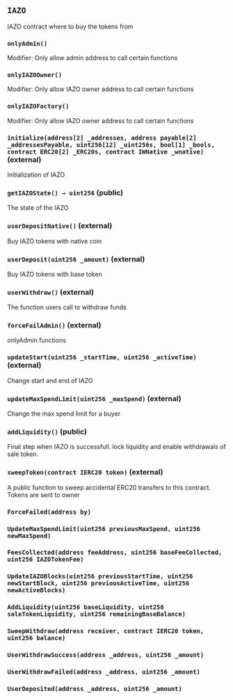 ## `IAZO`

IAZO contract where to buy the tokens from



### `onlyAdmin()`

Modifier: Only allow admin address to call certain functions



### `onlyIAZOOwner()`

Modifier: Only allow IAZO owner address to call certain functions



### `onlyIAZOFactory()`

Modifier: Only allow IAZO owner address to call certain functions




### `initialize(address[2] _addresses, address payable[2] _addressesPayable, uint256[12] _uint256s, bool[1] _bools, contract ERC20[2] _ERC20s, contract IWNative _wnative)` (external)

Initialization of IAZO



### `getIAZOState() → uint256` (public)

The state of the IAZO




### `userDepositNative()` (external)

Buy IAZO tokens with native coin



### `userDeposit(uint256 _amount)` (external)

Buy IAZO tokens with base token




### `userWithdraw()` (external)

The function users call to withdraw funds



### `forceFailAdmin()` (external)

onlyAdmin functions



### `updateStart(uint256 _startTime, uint256 _activeTime)` (external)

Change start and end of IAZO




### `updateMaxSpendLimit(uint256 _maxSpend)` (external)

Change the max spend limit for a buyer




### `addLiquidity()` (public)

Final step when IAZO is successfull. lock liquidity and enable withdrawals of sale token.



### `sweepToken(contract IERC20 token)` (external)

A public function to sweep accidental ERC20 transfers to this contract. 
  Tokens are sent to owner





### `ForceFailed(address by)`





### `UpdateMaxSpendLimit(uint256 previousMaxSpend, uint256 newMaxSpend)`





### `FeesCollected(address feeAddress, uint256 baseFeeCollected, uint256 IAZOTokenFee)`





### `UpdateIAZOBlocks(uint256 previousStartTime, uint256 newStartBlock, uint256 previousActiveTime, uint256 newActiveBlocks)`





### `AddLiquidity(uint256 baseLiquidity, uint256 saleTokenLiquidity, uint256 remainingBaseBalance)`





### `SweepWithdraw(address receiver, contract IERC20 token, uint256 balance)`





### `UserWithdrawSuccess(address _address, uint256 _amount)`





### `UserWithdrawFailed(address _address, uint256 _amount)`





### `UserDeposited(address _address, uint256 _amount)`





